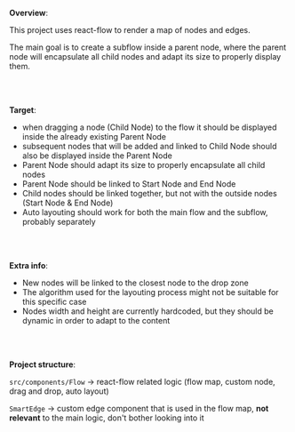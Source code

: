 **Overview**:

This project uses react-flow to render a map of nodes and edges.

The main goal is to create a subflow inside a parent node, where the parent node will encapsulate all child nodes and adapt its size to properly display them.

<br><br>

**Target**:

- when dragging a node (Child Node) to the flow it should be displayed inside the already existing Parent Node
- subsequent nodes that will be added and linked to Child Node should also be displayed inside the Parent Node
- Parent Node should adapt its size to properly encapsulate all child nodes
- Parent Node should be linked to Start Node and End Node
- Child nodes should be linked together, but not with the outside nodes (Start Node & End Node)
- Auto layouting should work for both the main flow and the subflow, probably separately

<br><br>

**Extra info**:

- New nodes will be linked to the closest node to the drop zone
- The algorithm used for the layouting process might not be suitable for this specific case
- Nodes width and height are currently hardcoded, but they should be dynamic in order to adapt to the content

<br><br>

**Project structure**:

`src/components/Flow` -> react-flow related logic (flow map, custom node, drag and drop, auto layout)

`SmartEdge` -> custom edge component that is used in the flow map, **not relevant** to the main logic, don't bother looking into it
